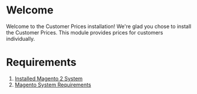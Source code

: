 # Welcome
Welcome to the Customer Prices installation! We're glad you chose to install the Customer Prices. This module provides prices for customers individually.

# Requirements
1. [Installed Magento 2 System](https://devdocs.magento.com/guides/v2.3/install-gde/bk-install-guide.html)
2. [Magento System Requirements](https://devdocs.magento.com/guides/v2.4/install-gde/system-requirements.html)
